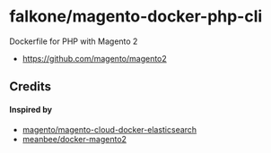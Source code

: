 # falkone/magento-docker-php-cli
Dockerfile for PHP with Magento 2
- https://github.com/magento/magento2

## Credits

#### Inspired by 
- [magento/magento-cloud-docker-elasticsearch](https://hub.docker.com/r/magento/magento-cloud-docker-elasticsearch)
- [meanbee/docker-magento2](https://github.com/meanbee/docker-magento2)